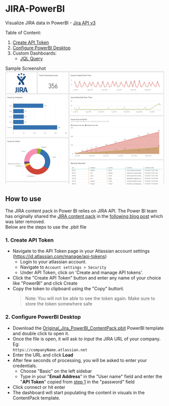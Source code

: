 # JIRA-PowerBI

Visualize JIRA data in PowerBI - [Jira API v3](https://developer.atlassian.com/cloud/jira/platform/rest/v3/intro/)

Table of Content:
1. [Create API Token](#1-create-api-token)
2. [Configure PowerBI Desktop](#2-configure-powerbi-desktop)
3. Custom Dashboards:
    - [JQL Query](./JQL) 

Sample Screenshot
![Sample Screenshot](./Images/JIRA-PowerBI-Sample-Image.png)

## How to use

The JIRA content pack in Power BI relies on JIRA API. The Power BI team has originally shared the [JIRA content pack](./Original_Jira_PowerBI_ContentPack.pbit) in the [following blog post](https://powerbi.microsoft.com/en-us/blog/explore-your-jira-data-with-power-bi/) which was later removed.\
 Below are the steps to use the .pbit file
### 1. Create API Token
- Navigate to the API Token page in your Atlassian account settings (https://id.atlassian.com/manage/api-tokens)
    - Login to your atlassian account.
    - Navigate to `Account settings > Security` 
    - Under API Token, click on 'Create and manage API tokens'.
- Click the "Create API Token" button and enter any name of your choice like "PowerBI" and click Create
- Copy the token to clipboard using the "Copy" button\
  > Note: You will not be able to see the token again. Make sure to store the token somewhere safe

### 2. Configure PowerBI Desktop
- Download the [Original_Jira_PowerBI_ContentPack.pbit](./Original_Jira_PowerBI_ContentPack.pbit) PowerBI template and double click to open it.
- Once the file is open, it will ask to input the JIRA URL of your company. Eg:\
    `https://companyName.atlassian.net`
- Enter the URL and click **Load**
- After few seconds of processing, you will be asked to enter your credentials.
    - Choose "Basic" on the left sidebar
    - Type in your "**Email Address**" in the "User name" field and enter the "**API Token**" copied from [step 1](#1-Create-API-Token) in the "password" field
- Click connect or hit enter
- The dashboard will start populating the content in visuals in the ContentPack template.
